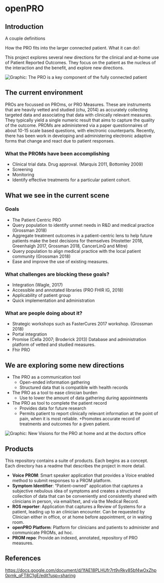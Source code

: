# openPRO

## Introduction

A couple definitions

How the PRO fits into the larger connected patient. What it can do!:

This project explores several new directions for the clinical and at-home use of Patient Reported Outcomes. They focus on the patient as the nucleus of the interaction and the benefit, and explore new directions.

![Graphic: The PRO is a key component of the fully connected patient](connected_picture.png)

## The current environment

PROs are focussed on PROms, or PRO Measures. These are instruments that are heavily vetted and studied (chu, 2014) as accurately collecting targeted data and associating that data with clinically relevant measures. They typically yield a single numeric result that aims to capture the quality of the outcome. PROMs are administered via a paper questionnaires of about 10-15 scale based questions, with electronic counterparts. Recently, there has been work in developing and administering electronic adaptive forms that change and react due to patient responses. 

### What the PROMs have been accomplishing
+ Clinical trial data. Drug approval. (Marquis 2011, Bottomley 2009)
+ Screening
+ Monitoring
+ Identify effective treatments for a particular patient cohort.

## What we see in the current scene
### Goals
+ The Patient Centric PRO
+ Query population to identify unmet needs in R&D and medical practice (Grossman 2018)
+ Aggregate treatment outcomes in a patient-centric lens to help future patients make the best decisions for themselves (Hostetter 2018, Greenhalgh 2017, Grossman 2018, CancerLinQ and Mitre)
+ Query population to align medical practice with the local patient community (Grossman 2018)
+ Ease and improve the use of existing measures.

### What challenges are blocking these goals?
+ Integration (Wagle, 2017)
+ Accessible and annotated libraries (PRO FHIR IG, 2018)
+ Applicability of patient group
+ Quick implementation and administration

### What are people doing about it?
+ Strategic workshops such as FasterCures 2017 workshop. (Grossman 2018)
+ Portal integration
+ Promise (Cella 2007; Broderick 2013)
  Database and administration platform of vetted and studied measures.
+ Fhir PRO

## We are exploring some new directions
+ The PRO as a communication tool
    + Open-ended information gathering
    + Structured data that is compatible with health records
+ The PRO as a tool to ease clinician burden
    + Use to lower the amount of data gathering during appointments
+ The PRO as tool to complete the patient record
    + Provides data for future research
    + Permits patient to report clinically relevant information at the point of pain, when it is most reliable.
    +Promotes accurate record of treatments and outcomes for a given patient.

![Graphic: New Visions for the PRO at home and at the doctors office](new_uses.png)

## Products
This repository contains a suite of products. Each begins as a concept. Each directory has a readme that describes the project in more detail.

- **Voice PROM**: Smart speaker application that provides a Voice enabled method to submit responses to a PROM platform.
- **Symptom Identifier**: “Patient-owned” application that captures a subjective nebulous idea of symptoms and creates a structured collection of data that can be conveniently and consistently shared with clinicians in person, via email/text, and via the Medical Record.
- **ROS reporter**: Application that captures a Review of Systems for a patient, leading up to an clinician encounter. Can be requested by Clinician either in office, or at home before appointment, or in waiting room. 
- **openPRO Platform**: Platform for clinicians and patients to administer and communicate PROMs, ad hoc. 
- **PROM repo**: Provide an indexed, annotated, repository of PRO measures.

## References
https://docs.google.com/document/d/1fAE18PLHUfr7rt9vRky85bf4wOxZhp0pmk_qFT8C1gE/edit?usp=sharing
